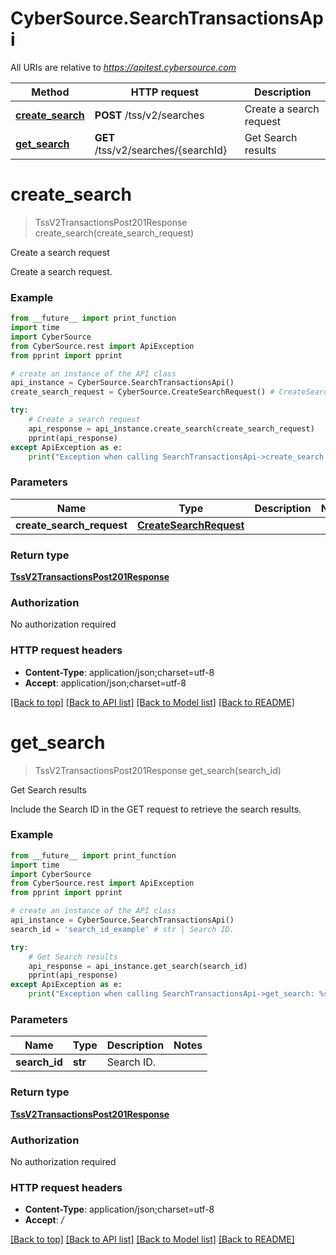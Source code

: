 # CyberSource.SearchTransactionsApi

All URIs are relative to *https://apitest.cybersource.com*

Method | HTTP request | Description
------------- | ------------- | -------------
[**create_search**](SearchTransactionsApi.md#create_search) | **POST** /tss/v2/searches | Create a search request
[**get_search**](SearchTransactionsApi.md#get_search) | **GET** /tss/v2/searches/{searchId} | Get Search results


# **create_search**
> TssV2TransactionsPost201Response create_search(create_search_request)

Create a search request

Create a search request. 

### Example 
```python
from __future__ import print_function
import time
import CyberSource
from CyberSource.rest import ApiException
from pprint import pprint

# create an instance of the API class
api_instance = CyberSource.SearchTransactionsApi()
create_search_request = CyberSource.CreateSearchRequest() # CreateSearchRequest | 

try: 
    # Create a search request
    api_response = api_instance.create_search(create_search_request)
    pprint(api_response)
except ApiException as e:
    print("Exception when calling SearchTransactionsApi->create_search: %s\n" % e)
```

### Parameters

Name | Type | Description  | Notes
------------- | ------------- | ------------- | -------------
 **create_search_request** | [**CreateSearchRequest**](CreateSearchRequest.md)|  | 

### Return type

[**TssV2TransactionsPost201Response**](TssV2TransactionsPost201Response.md)

### Authorization

No authorization required

### HTTP request headers

 - **Content-Type**: application/json;charset=utf-8
 - **Accept**: application/json;charset=utf-8

[[Back to top]](#) [[Back to API list]](../README.md#documentation-for-api-endpoints) [[Back to Model list]](../README.md#documentation-for-models) [[Back to README]](../README.md)

# **get_search**
> TssV2TransactionsPost201Response get_search(search_id)

Get Search results

Include the Search ID in the GET request to retrieve the search results.

### Example 
```python
from __future__ import print_function
import time
import CyberSource
from CyberSource.rest import ApiException
from pprint import pprint

# create an instance of the API class
api_instance = CyberSource.SearchTransactionsApi()
search_id = 'search_id_example' # str | Search ID.

try: 
    # Get Search results
    api_response = api_instance.get_search(search_id)
    pprint(api_response)
except ApiException as e:
    print("Exception when calling SearchTransactionsApi->get_search: %s\n" % e)
```

### Parameters

Name | Type | Description  | Notes
------------- | ------------- | ------------- | -------------
 **search_id** | **str**| Search ID. | 

### Return type

[**TssV2TransactionsPost201Response**](TssV2TransactionsPost201Response.md)

### Authorization

No authorization required

### HTTP request headers

 - **Content-Type**: application/json;charset=utf-8
 - **Accept**: */*

[[Back to top]](#) [[Back to API list]](../README.md#documentation-for-api-endpoints) [[Back to Model list]](../README.md#documentation-for-models) [[Back to README]](../README.md)

